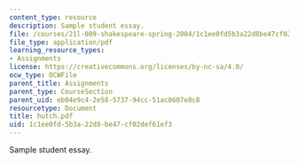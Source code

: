 ```yaml
---
content_type: resource
description: Sample student essay.
file: /courses/21l-009-shakespeare-spring-2004/1c1ee0fd5b3a22d8be47cf02def61ef3_hutch.pdf
file_type: application/pdf
learning_resource_types:
- Assignments
license: https://creativecommons.org/licenses/by-nc-sa/4.0/
ocw_type: OCWFile
parent_title: Assignments
parent_type: CourseSection
parent_uid: eb04e9c4-2e58-5737-94cc-51ac8607e8c8
resourcetype: Document
title: hutch.pdf
uid: 1c1ee0fd-5b3a-22d8-be47-cf02def61ef3
---
```

Sample student essay.